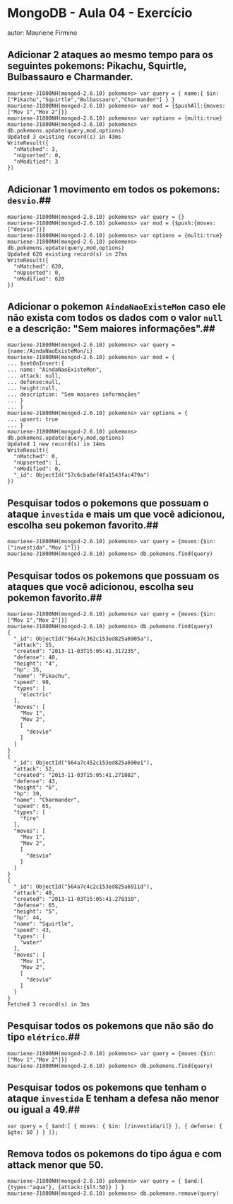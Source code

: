 # MongoDB - Aula 04 - Exercício
autor: Mauriene Firmino

## **Adicionar** 2 ataques ao mesmo tempo para os seguintes pokemons: Pikachu, Squirtle, Bulbassauro e Charmander.

```
mauriene-J1800NH(mongod-2.6.10) pokemons> var query = { name:{ $in:["Pikachu","Squirtle","Bulbassauro","Charmander"] } }
mauriene-J1800NH(mongod-2.6.10) pokemons> var mod = {$pushAll:{moves:["Mov 1","Mov 2"]}}
mauriene-J1800NH(mongod-2.6.10) pokemons> var options = {multi:true}
mauriene-J1800NH(mongod-2.6.10) pokemons> db.pokemons.update(query,mod,options)
Updated 3 existing record(s) in 43ms
WriteResult({
  "nMatched": 3,
  "nUpserted": 0,
  "nModified": 3
})

```
## **Adicionar** 1 movimento em todos os pokemons: `desvio`.##

``` 
mauriene-J1800NH(mongod-2.6.10) pokemons> var query = {}
mauriene-J1800NH(mongod-2.6.10) pokemons> var mod = {$push:{moves:["desvio"]}}
mauriene-J1800NH(mongod-2.6.10) pokemons> var options = {multi:true}
mauriene-J1800NH(mongod-2.6.10) pokemons> db.pokemons.update(query,mod,options)
Updated 620 existing record(s) in 27ms
WriteResult({
  "nMatched": 620,
  "nUpserted": 0,
  "nModified": 620
})

```

## **Adicionar** o pokemon `AindaNaoExisteMon` caso ele não exista com todos os dados com o valor `null` e a descrição: "Sem maiores informações".##

``` 
mauriene-J1800NH(mongod-2.6.10) pokemons> var query = {name:/AindaNaoExisteMon/i}
mauriene-J1800NH(mongod-2.6.10) pokemons> var mod = {
... $setOnInsert:{
... name: "AindaNaoExisteMon",
... attack: null,
... defense:null,
... height:null,
... description: "Sem maiores informações"
... }
... }
mauriene-J1800NH(mongod-2.6.10) pokemons> var options = {
... upsert: true
... }
mauriene-J1800NH(mongod-2.6.10) pokemons> db.pokemons.update(query,mod,options)
Updated 1 new record(s) in 14ms
WriteResult({
  "nMatched": 0,
  "nUpserted": 1,
  "nModified": 0,
  "_id": ObjectId("57c6cba8ef4fa1543fac479a")
})

```

## Pesquisar todos o pokemons que possuam o ataque `investida` e mais um que você adicionou, escolha seu pokemon favorito.##

``` 
mauriene-J1800NH(mongod-2.6.10) pokemons> var query = {moves:{$in:["investida","Mov 1"]}}
mauriene-J1800NH(mongod-2.6.10) pokemons> db.pokemons.find(query)

```

## Pesquisar **todos** os pokemons que possuam os ataques que você adicionou, escolha seu pokemon favorito.##

``` 
mauriene-J1800NH(mongod-2.6.10) pokemons> var query = {moves:{$in:["Mov 1","Mov 2"]}}
mauriene-J1800NH(mongod-2.6.10) pokemons> db.pokemons.find(query)
{
  "_id": ObjectId("564a7c362c153ed825a6905a"),
  "attack": 55,
  "created": "2013-11-03T15:05:41.317235",
  "defense": 40,
  "height": "4",
  "hp": 35,
  "name": "Pikachu",
  "speed": 90,
  "types": [
    "electric"
  ],
  "moves": [
    "Mov 1",
    "Mov 2",
    [
      "desvio"
    ]
  ]
}
{
  "_id": ObjectId("564a7c452c153ed825a690e1"),
  "attack": 52,
  "created": "2013-11-03T15:05:41.271082",
  "defense": 43,
  "height": "6",
  "hp": 39,
  "name": "Charmander",
  "speed": 65,
  "types": [
    "fire"
  ],
  "moves": [
    "Mov 1",
    "Mov 2",
    [
      "desvio"
    ]
  ]
}
{
  "_id": ObjectId("564a7c4c2c153ed825a6911d"),
  "attack": 48,
  "created": "2013-11-03T15:05:41.278310",
  "defense": 65,
  "height": "5",
  "hp": 44,
  "name": "Squirtle",
  "speed": 43,
  "types": [
    "water"
  ],
  "moves": [
    "Mov 1",
    "Mov 2",
    [
      "desvio"
    ]
  ]
}
Fetched 3 record(s) in 3ms

```

## Pesquisar **todos** os pokemons que não são do tipo `elétrico`.##

``` 
mauriene-J1800NH(mongod-2.6.10) pokemons> var query = {moves:{$in:["Mov 1","Mov 2"]}}
mauriene-J1800NH(mongod-2.6.10) pokemons> db.pokemons.find(query)

```

## Pesquisar **todos** os pokemons que tenham o ataque `investida` **E** tenham a defesa **não menor ou igual** a 49.##

``` 
var query = { $and:[ { moves: { $in: [/investida/i]} }, { defense: { $gte: 50 } } ]};

```

## Remova **todos** os pokemons do tipo água e com attack menor que 50.

``` 
mauriene-J1800NH(mongod-2.6.10) pokemons> var query = { $and:[ {types:"aqua"}, {attack:{$lt:50}} ] }
mauriene-J1800NH(mongod-2.6.10) pokemons> db.pokemons.remove(query)

```
